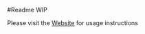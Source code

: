 #Readme WIP

Please visit the [Website]((https://github.com/MerlinVR/USharpVideo/wiki)) for usage instructions
